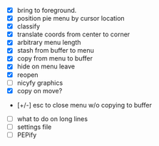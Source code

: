 - [x] bring to foreground. 
- [x] position pie menu by cursor location
- [x] classify
- [x] translate coords from center to corner
- [x] arbitrary menu length
- [x] stash from buffer to menu
- [x] copy from menu to buffer
- [x] hide on menu leave
- [x] reopen
- [ ] nicyfy graphics
- [x] copy on move?
- [+/-] esc to close menu w/o copying to buffer
- [ ] what to do on long lines
- [ ] settings file
- [ ] PEPify